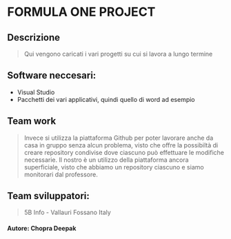 # FORMULA ONE PROJECT

## Descrizione
>Qui vengono caricati i vari progetti su cui si lavora a lungo termine

## Software neccesari:
* Visual Studio
* Pacchetti dei vari applicativi, quindi quello di word ad esempio

## Team work
> Invece si utilizza la piattaforma Github per poter lavorare anche da casa in gruppo senza alcun problema, visto che offre la possibiltà di creare repository condivise dove ciascuno può effettuare le modifiche necessarie. Il nostro è un utilizzo della piattaforma ancora superficiale, visto che abbiamo un repository ciascuno e siamo monitorari dal professore.

## Team sviluppatori:
> 5B Info - Vallauri Fossano Italy

#### Autore: Chopra Deepak
